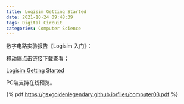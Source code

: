 ```yaml
---
title: Logisim Getting Started
date: 2021-10-24 09:48:39
tags: Digital Circuit 
categories: Computer Science 
---
```


数字电路实验报告《Logisim 入门》：

<!--more-->

移动端点击链接下载查看；

[Logisim Getting Started](https://gsxgoldenlegendary.github.io/files/computer03.pdf)

PC端支持在线预览。

{% pdf https://gsxgoldenlegendary.github.io/files/computer03.pdf %}
